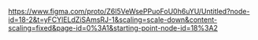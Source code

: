 https://www.figma.com/proto/Z6l5VeWsePPuoFoU0h6uYU/Untitled?node-id=18-2&t=yFCYlELdZiSAmsRJ-1&scaling=scale-down&content-scaling=fixed&page-id=0%3A1&starting-point-node-id=18%3A2
